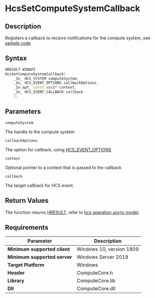 # HcsSetComputeSystemCallback

## Description

Registers a callback to receive notifications for the compute system, see [sample code](./ComputeSystemSample.md#SetCSCallback)

## Syntax

```cpp
HRESULT WINAPI
HcsSetComputeSystemCallback(
    _In_ HCS_SYSTEM computeSystem,
    _In_ HCS_EVENT_OPTIONS callbackOptions,
    _In_opt_ const void* context,
    _In_ HCS_EVENT_CALLBACK callback
    );
```

## Parameters

`computeSystem`

The handle to the compute system

`callbackOptions`

The option for callback, using [HCS_EVENT_OPTIONS](./HCS_EVENT_OPTIONS.md)

`context`

Optional pointer to a context that is passed to the callback

`callback`

The target callback for HCS event.

## Return Values

The function returns [HRESULT](./HCSHResult.md), refer to [hcs operation async model](./../AsyncModel.md#HcsOperationResult).

## Requirements

|Parameter     |Description|
|---|---|
| **Minimum supported client** | Windows 10, version 1809 |
| **Minimum supported server** | Windows Server 2019 |
| **Target Platform** | Windows |
| **Header** | ComputeCore.h |
| **Library** | ComputeCore.lib |
| **Dll** | ComputeCore.dll |